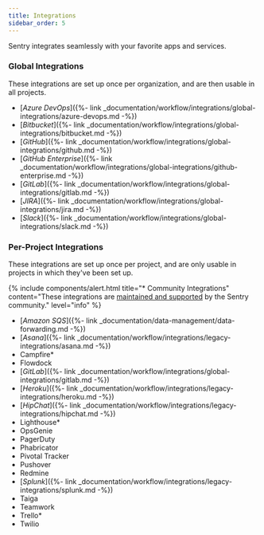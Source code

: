 ```yaml
---
title: Integrations
sidebar_order: 5
---
```


Sentry integrates seamlessly with your favorite apps and services.

### Global Integrations

These integrations are set up once per organization, and are then usable in all projects.

-   [_Azure DevOps_]({%- link _documentation/workflow/integrations/global-integrations/azure-devops.md -%})
-   [_Bitbucket_]({%- link _documentation/workflow/integrations/global-integrations/bitbucket.md -%})
-   [_GitHub_]({%- link _documentation/workflow/integrations/global-integrations/github.md -%})
-   [_GitHub Enterprise_]({%- link _documentation/workflow/integrations/global-integrations/github-enterprise.md -%})
-   [_GitLab_]({%- link _documentation/workflow/integrations/global-integrations/gitlab.md -%})
-   [_JIRA_]({%- link _documentation/workflow/integrations/global-integrations/jira.md -%})
-   [_Slack_]({%- link _documentation/workflow/integrations/global-integrations/slack.md -%})


### Per-Project Integrations

These integrations are set up once per project, and are only usable in projects in which they've been set up. 

{% include components/alert.html
  title="* Community Integrations"
  content="These integrations are [maintained and supported](https://forum.sentry.io) by the Sentry community."
  level="info"
%}

-   [_Amazon SQS_]({%- link _documentation/data-management/data-forwarding.md -%})
-   [_Asana_]({%- link _documentation/workflow/integrations/legacy-integrations/asana.md -%})
-   Campfire*
-   Flowdock
-   [_GitLab_]({%- link _documentation/workflow/integrations/global-integrations/gitlab.md -%})
-   [_Heroku_]({%- link _documentation/workflow/integrations/legacy-integrations/heroku.md -%})
-   [_HipChat_]({%- link _documentation/workflow/integrations/legacy-integrations/hipchat.md -%})
-   Lighthouse*
-   OpsGenie
-   PagerDuty
-   Phabricator
-   Pivotal Tracker
-   Pushover
-   Redmine
-   [_Splunk_]({%- link _documentation/workflow/integrations/legacy-integrations/splunk.md -%})
-   Taiga
-   Teamwork
-   Trello*
-   Twilio